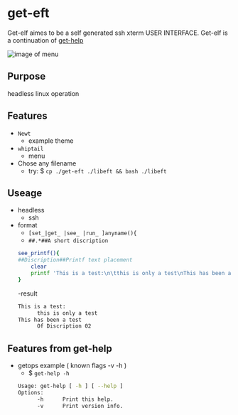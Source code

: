# get-eft
Get-elf aimes to be a self generated ssh xterm USER INTERFACE. Get-elf is a continuation of [get-help](https://github.com/Tearran/get-help) 



![image of menu](https://github.com/Tearran/get-eft/raw/main/eft-menu.png)
## Purpose 
headless linux operation

## Features
- `Newt`
  - example theme  
- `whiptail` 
  - menu 
- Chose any filename 
  - try: $ `cp ./get-eft ./libeft && bash ./libeft`

## Useage
- headless 
  - ssh
- format
  - `[set_|get_ |see_ |run_ ]anyname(){`
  - `##.*##A short discription` 
  ```bash
  see_printf(){
  ##Discription##Printf text placement
      clear
      printf 'This is a test:\n\tthis is only a test\nThis has been a test\n\tOf Discription 02\n'
  }      
  ``` 
  -result
  ```bash
  This is a test:
        this is only a test
  This has been a test
        Of Discription 02
   ```

## Features from get-help

- getops example ( known flags -v -h )
  - $ `get-help -h`
  ```bash
  Usage: get-help [ -h ] [ --help ]
  Options:
        -h      Print this help.
        -v      Print version info.
  ```
